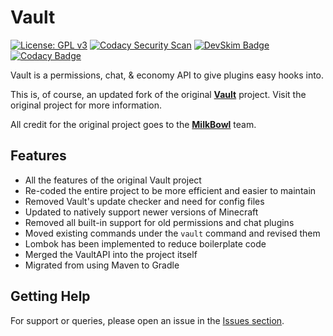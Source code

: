 # Vault

[![License: GPL v3](https://img.shields.io/badge/License-GPLv3-blue.svg)](https://www.gnu.org/licenses/gpl-3.0)
[![Codacy Security Scan](https://github.com/Foulest/Vault/actions/workflows/codacy.yml/badge.svg)](https://github.com/Foulest/Vulture/actions/workflows/codacy.yml)
[![DevSkim Badge](https://github.com/Foulest/Vault/actions/workflows/devskim.yml/badge.svg)](https://github.com/Foulest/Vulture/actions/workflows/devskim.yml)
[![Codacy Badge](https://app.codacy.com/project/badge/Grade/08549e809046466f94a7f36663125529)](https://app.codacy.com/gh/Foulest/Vault/dashboard?utm_source=gh&utm_medium=referral&utm_content=&utm_campaign=Badge_grade)

Vault is a permissions, chat, & economy API to give plugins easy hooks into.

This is, of course, an updated fork of the original **[Vault](https://github.com/milkbowl/Vault)** project. Visit the original
project for more information.

All credit for the original project goes to the **[MilkBowl](https://github.com/MilkBowl)** team.

## Features

- All the features of the original Vault project
- Re-coded the entire project to be more efficient and easier to maintain
- Removed Vault's update checker and need for config files
- Updated to natively support newer versions of Minecraft
- Removed all built-in support for old permissions and chat plugins
- Moved existing commands under the `vault` command and revised them
- Lombok has been implemented to reduce boilerplate code
- Merged the VaultAPI into the project itself
- Migrated from using Maven to Gradle

## Getting Help

For support or queries, please open an issue in the [Issues section](https://github.com/Foulest/Vault/issues).
